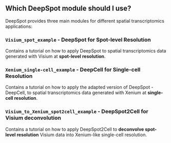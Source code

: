 ## Which DeepSpot module should I use?

DeepSpot provides three main modules for different spatial transcriptomics applications:

### `Visium_spot_example` - DeepSpot for Spot-level Resolution
Contains a tutorial on how to apply DeepSpot to spatial transcriptomics data generated with Visium at **spot-level resolution**.

### `Xenium_single-cell_example` - DeepCell for Single-cell Resolution  
Contains a tutorial on how to apply the adapted version of DeepSpot - DeepCell, to spatial transcriptomics data generated with Xenium at **single-cell resolution**. 

### `Visium_to_Xenium_spot2cell_example` - DeepSpot2Cell for Visium deconvolution
Contains a tutorial on how to apply DeepSpot2Cell to **deconvolve spot-level resolution** Visium data into Xenium-like single-cell resolution.